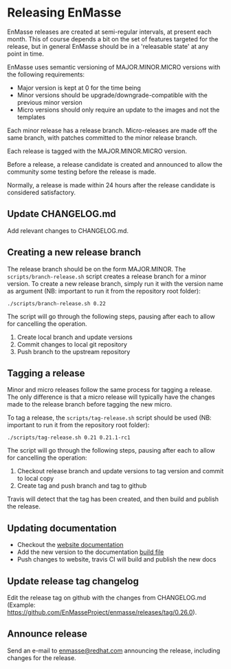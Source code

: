 # Releasing EnMasse

EnMasse releases are created at semi-regular intervals, at present each month. This of course
depends a bit on the set of features targeted for the release, but in general EnMasse should be in a
'releasable state' at any point in time.

EnMasse uses semantic versioning of MAJOR.MINOR.MICRO versions with the following requirements:

* Major version is kept at 0 for the time being
* Minor versions should be upgrade/downgrade-compatible with the previous minor version
* Micro versions should only require an update to the images and not the templates

Each minor release has a release branch. Micro-releases are made off the same branch, with patches
committed to the minor release branch.

Each release is tagged with the MAJOR.MINOR.MICRO version.

Before a release, a release candidate is created and announced to allow the community some testing before the release is made.

Normally, a release is made within 24 hours after the release candidate is considered satisfactory.

## Update CHANGELOG.md

Add relevant changes to CHANGELOG.md.

## Creating a new release branch

The release branch should be on the form MAJOR.MINOR. The `scripts/branch-release.sh` script creates a release branch for a minor version. To create a new release branch, simply run it with the version name as argument (NB: important to run it from the repository root folder):

```
./scripts/branch-release.sh 0.22
```

The script will go through the following steps, pausing after each to allow for cancelling the operation.

1. Create local branch and update versions
2. Commit changes to local git repository
3. Push branch to the upstream repository

## Tagging a release

Minor and micro releases follow the same process for tagging a release. The only difference is that
a micro release will typically have the changes made to the release branch before tagging the new
micro.

To tag a release, the `scripts/tag-release.sh` script should be used (NB: important to 
run it from the repository root folder):

```
./scripts/tag-release.sh 0.21 0.21.1-rc1
```

The script will go through the following steps, pausing after each to allow for cancelling the
operation:

1. Checkout release branch and update versions to tag version and commit to local copy
2. Create tag and push branch and tag to github

Travis will detect that the tag has been created, and then build and publish the release.

## Updating documentation

* Checkout the [website documentation](https://github.com/EnMasseProject/enmasse.io)
* Add the new version to the documentation [build file](https://github.com/EnMasseProject/enmasse.io/blob/master/build.rb#L5)
* Push changes to website, travis CI will build and publish the new docs

## Update release tag changelog

Edit the release tag on github with the changes from CHANGELOG.md (Example: https://github.com/EnMasseProject/enmasse/releases/tag/0.26.0).

## Announce release

Send an e-mail to enmasse@redhat.com announcing the release, including changes for the release.
